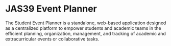 # JAS39 Event Planner

The Student Event Planner is a standalone, web-based application designed as a centralized
platform to empower students and academic teams in the efficient planning, organization,
management, and tracking of academic and extracurricular events or collaborative tasks.